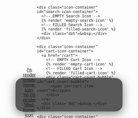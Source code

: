 <style>
    /* Base styles for floating nav bar menu */
    .floating-menu, .floating-menu-section {
      font-family: sans-serif;
      background-color: rgba(26, 26, 26, 0.725);
      -webkit-backdrop-filter: blur(15px);
      backdrop-filter: blur(10px);
      padding: 20px;
      width: 300px;
      height: 67px;
      z-index: 110 !important;
      position: fixed;
      bottom: 21px;
      left: 50%;
      transform: translateX(-50%);
      border-radius: 22px;
      display: flex;
      justify-content: space-around;
      align-items: center;
      box-shadow: 0 7px 30px rgba(0, 0, 0, 0.5);
    }

    /* Icon styles */
    .floating-menu a, .floating-menu svg, .cart-count-bubble {
      display: flex;
      align-items: center;
      text-align: center;
    }

    /* Styles for the menu toggle */
    #checkbox {
      display: none;
    }

    .toggle {
      position: relative;
      width: 24px;
      cursor: pointer;
      margin: auto;
      display: block;
      height: calc(3px * 3 + 8px * 2);
    }

    .bar {
      display: block !important;
      position: absolute;
      left: 0;
      right: 0;
      height: 3px;
      border-radius: calc(3px / 2);
      background: #FFFFFF;
      transition: none 0.35s cubic-bezier(.5, -0.35, .35, 1.5) 0s;
    }

    .bar--top {
      bottom: calc(50% + 6px + 3px / 2);
      transition-property: bottom, transform;
      transition-delay: calc(0s + 0.35s * .6);
    }

    .bar--middle {
      top: calc(50% - 3px / 2);
      transition-property: opacity, transform;
      transition-delay: calc(0s + 0.35s * .3);
    }

    .bar--bottom {
      top: calc(50% + 6px + 3px / 2);
      transition-property: top, transform;
      transition-delay: 0s;
    }

    #checkbox:checked + .toggle .bar--top {
      transform: rotate(-135deg);
      bottom: calc(50% - 3px / 2);
    }

    #checkbox:checked + .toggle .bar--middle {
      opacity: 0;
      transform: rotate(-135deg);
    }

    #checkbox:checked + .toggle .bar--bottom {
      top: calc(50% - 3px / 2);
      transform: rotate(-225deg);
    }

    /* Cart icon styles */
    .custom-cart-icon {
      position: relative;
    }

    .cart-count-bubble {
      position: absolute;
      top: 0px;
      right: 0px;
      background-color: #f84c43;
      border-radius: 50%;
      width: 20px;
      height: 20px;
      display: flex;
      align-items: center;
      justify-content: center;
      color: white;
      font-size: 12px;
    }

    .icon-container {
      width: 44px;
      height: 44px;
      display: flex;
      justify-content: center;
      align-items: center;
      border: 2px solid transparent;
      border-radius: 12px;
      position: relative;
    }

    .icon-container.selected {}

    .icon-container.selected svg path {
      fill: #FFFFFF !important;
    }

    #home-icon-container.selected svg path {
      stroke: #FFFFFF !important;
    }

    /* Search bar styles */
    .search-bar-container {
      position: fixed;
      bottom: 95px;
      left: 50%;
      transform: translateX(-50%);
      height: 50px;
      width: 300px;
      display: flex;
      align-items: center;
      opacity: 0;
      visibility: hidden;
      transition: all 0.3s ease-in-out;
      border-radius: 50px;
      border-color: rgba(68, 68, 68, 0.5) !important;
      border-width: 2px;
      border-style: solid;
    }

    .search-bar-container.show {
      opacity: 1;
      visibility: visible;
    }

    #search-input {
      width: 100%;
      height: 100%;
      padding: 0 16px;
      background-color: rgba(255, 255, 255, 0.75);
      -webkit-backdrop-filter: blur(15px);
      backdrop-filter: blur(10px);
      font-size: calc(44px * 0.5);
      color: #000000;
      border-radius: 50px;
    }

    /* Empty and filled cart icon styles */
    #empty-cart-icon, #filled-cart-icon {
      min-width: 24px;
      min-height: 24px;
    }

    /* Animated dot styles */
    .dot {
      position: absolute;
      bottom: 0;
      left: 50%;
      transform: translateX(-50%);
      width: 4px;
      height: 4px;
      border-radius: 50%;
      background-color: white;
      opacity: 0;
      transition: all 0.3s ease-in-out;
    }

    .show-dot .dot {
      opacity: 1;
    }

  /* Additional Menu styles */
  #additional-menu {
      position: fixed;
      bottom: 95px;
      left: 50%;
      transform: translateX(-50%) translateY(100%);
      transition: transform 0.3s ease-in-out, opacity 0.3s ease-in-out, visibility 0s 0.3s;
      height: auto;
      width: 300px;
      overflow: hidden;
      border-radius: 22px;
      box-shadow: 0 -7px 20px rgba(0, 0, 0, 0.2);
      opacity: 0;
      visibility: hidden;
      color: #FFFFFF;
      border: 1px solid #D3D3D3;
  }

  #additional-menu.show {
      max-height: 500px;
      opacity: 1;
      visibility: visible;
      transform: translateX(-50%) translateY(0);
      background-color: rgba(26, 26, 26, 0.75);
      -webkit-backdrop-filter: blur(15px);
      backdrop-filter: blur(10px);
      font-size: calc(44px * 0.5);
      font-weight: bold;
      transition: transform 0.3s ease-in-out, opacity 0.3s ease-in-out, visibility 0s;
  }

  #additional-menu a, #additional-menu.show a {
      color: #FFFFFF;
      text-decoration: none;
  }

  #additional-menu ul li a {
      display: flex;
      justify-content: space-between;
      align-items: center;
      padding: 8px 16px;
  }

  .menu-text {
      display: block;
  }

  .up-right-arrow {
      display: inline-block;
      width: 24px;
      height: 24px;

  .up-right-arrow svg {
      display: block;
      width: 100%;
      height: 100%;
  }

  #additional-menu ul {
      list-style-type: none !important;
      padding: 0;
      margin: 0;
  }
</style>

<!-- Floating Menu Section -->
<div id="floating-menu-section">
  <div class="search-bar-container" id="search-bar-container">
    <input type="text" id="search-input" placeholder="Search...">
  </div>

  <!-- Additional Menu -->
  <div id="additional-menu">
    <ul>
      <li>
        <a href="https://gearheadhats.com/collections/patches">
          <span class="menu-text">Patches</span>
          {% render 'up-right-arrow' %}
        </a>
      </li>
      <li>
        <a href="https://gearheadhats.com/collections/hats">
          <span class="menu-text">Hats</span>
          {% render 'up-right-arrow' %}
        </a>
      </li>
      <!-- New Link -->
      <li>
        <a href="https://gearheadhats.com/collections/ready-made">
          <span class="menu-text">Ready Made</span>
          {% render 'up-right-arrow' %}
        </a>
      </li>
      <!-- ...other menu items -->
    </ul>
  </div>

  <nav class="floating-menu">
    <div class="icon-container" id="home-icon-container">
      <a href="https://gearheadhats.com">
        <!-- EMPTY Home Icon -->
        {% render 'empty-home-icon' %}
        <!-- FILLED Home Icon -->
        {% render 'filled-home-icon' %}
      </a>
      <div class="dot">&nbsp;</div>
    </div>

    <div class="icon-container" id="search-icon-container">
      <!-- EMPTY Search Icon -->
      {% render 'empty-search-icon' %}
      <!-- FILLED Search Icon -->
      {% render 'filled-search-icon' %}
      <div class="dot">&nbsp;</div>
    </div>

    <div class="icon-container" id="cart-icon-container">
      <a href="/cart">
        <!-- EMPTY Cart Icon -->
        {% render 'empty-cart-icon' %}
        <!-- FILLED Cart Icon -->
        {% render 'filled-cart-icon' %}
        <div class="cart-count-bubble" id="cart-count-bubble">
          <span id="cart-item-count">0</span>
        </div>
      </a>
      <div class="dot">&nbsp;</div>
    </div>

    <div class="icon-container" id="menu-icon-container">
      <div id="menuToggle">
        <input id="checkbox" type="checkbox">
        <label class="toggle" for="checkbox">
          <div class="bar bar--top"></div>
          <div class="bar bar--middle"></div>
          <div class="bar bar--bottom"></div>
        </label>
      </div>
    </div>
  </nav>
</div>

<script>
  // Function to update cart count and visibility of bubble
  function updateCartCount() {
    fetch('/cart.js')
      .then((response) => response.json())
      .then((cart) => {
        const itemCount = cart.item_count;
        const bubble = document.getElementById('cart-count-bubble');
        const itemCountElement = document.getElementById('cart-item-count');

        const emptyCartIcon = document.getElementById('empty-cart-icon');
        const filledCartIcon = document.getElementById('filled-cart-icon');

        itemCountElement.innerText = itemCount;

        if (itemCount > 0) {
          bubble.style.display = 'flex';
          filledCartIcon.style.display = 'block';
          emptyCartIcon.style.display = 'none';
        } else {
          bubble.style.display = 'none';
          filledCartIcon.style.display = 'none';
          emptyCartIcon.style.display = 'block';
        }
      });
  }

  // Initial cart count update
  updateCartCount();

  // Function to update the 'selected' state of the icon containers
  function updateSelectedIcon(selectedId) {
    // Remove the 'selected' class and dot from all icon containers
    document.querySelectorAll('.icon-container').forEach((container) => {
      container.classList.remove('selected');
      container.classList.remove('show-dot');
    });

    // Add the 'selected' class and dot to the selected icon container
    document.getElementById(selectedId).classList.add('selected');
    document.getElementById(selectedId).classList.add('show-dot');
  }

  // Initial update based on current URL
  const currentUrl = window.location.href;
  if (currentUrl.includes('gearheadhats.com') && !currentUrl.includes('/search') && !currentUrl.includes('/cart')) {
    updateSelectedIcon('home-icon-container');
  } else {
    document.getElementById('home-icon-container').classList.remove('selected');
    if (currentUrl.includes('/search')) {
      updateSelectedIcon('search-icon-container');
    } else if (currentUrl.includes('/cart')) {
      updateSelectedIcon('cart-icon-container');
    }
  }

  // Event listeners for icon clicks
  document
    .getElementById('home-icon-container')
    .addEventListener('click', () => updateSelectedIcon('home-icon-container'));

  const searchBarContainer = document.getElementById('search-bar-container');
  const searchIcon = document.getElementById('search-icon-container');
  const emptySearchIcon = document.getElementById('empty-search-icon');
  const filledSearchIcon = document.getElementById('filled-search-icon');

  // Toggle search bar and icon when search icon is clicked
  searchIcon.addEventListener('click', function (e) {
    e.stopPropagation();
    searchBarContainer.classList.toggle('show');

    // Toggle between empty and filled search icons
    if (searchBarContainer.classList.contains('show')) {
      emptySearchIcon.style.display = 'none';
      filledSearchIcon.style.display = 'block';
    } else {
      emptySearchIcon.style.display = 'block';
      filledSearchIcon.style.display = 'none';
    }
  });

  // Hide search bar when clicked outside
  document.addEventListener('click', function () {
    searchBarContainer.classList.remove('show');

    // Set the search icon back to its empty state
    emptySearchIcon.style.display = 'block';
    filledSearchIcon.style.display = 'none';
  });

  // Prevent hiding when clicking inside the search bar
  searchBarContainer.addEventListener('click', function (e) {
    e.stopPropagation();
  });

  document
    .getElementById('cart-icon-container')
    .addEventListener('click', () => updateSelectedIcon('cart-icon-container'));

  // Listen to changes in the browser's history
  window.addEventListener('popstate', () => {
    const newUrl = window.location.href;
    if (newUrl.includes('gearheadhats.com') && !newUrl.includes('/search') && !newUrl.includes('/cart')) {
      updateSelectedIcon('home-icon-container');
    }
  });

  // Get the search input element
  const searchInput = document.getElementById('search-input');

  // Add an event listener for the "keyup" event on the search input
  searchInput.addEventListener('keyup', function (event) {
    // Check if the "Enter" key was pressed
    if (event.key === 'Enter') {
      // Prevent any default action
      event.preventDefault();

      // Get the search query from the input
      const query = searchInput.value;

      // Redirect to the Shopify search results page for the query
      window.location.href = `/search?q=${encodeURIComponent(query)}`;
    }
  });

  // Get the menu toggle checkbox element
  const menuToggleCheckbox = document.getElementById('checkbox');
  const additionalMenu = document.getElementById('additional-menu');

  // Add an event listener to the checkbox to toggle the additional menu
  menuToggleCheckbox.addEventListener('change', () => {
    if (menuToggleCheckbox.checked) {
      additionalMenu.classList.add('show');
    } else {
      additionalMenu.classList.remove('show');
    }
  });
</script>
